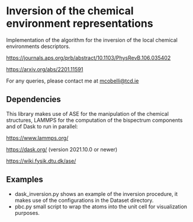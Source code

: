 # Inversion of the chemical environment representations
Implementation of the algorithm for the inversion of the local chemical environments descriptors.

https://journals.aps.org/prb/abstract/10.1103/PhysRevB.106.035402

https://arxiv.org/abs/2201.11591

For any queries, please contact me at mcobelli@tcd.ie

## Dependencies

This library makes use of ASE for the manipulation of the chemical structures, LAMMPS for the computation of the bispectrum components and of Dask to run in parallel:

https://www.lammps.org/

https://dask.org/ (version 2021.10.0 or newer)

https://wiki.fysik.dtu.dk/ase/

## Examples

- dask_inversion.py shows an example of the inversion procedure, it makes use of the configurations in the Dataset directory.
- pbc.py small script to wrap the atoms into the unit cell for visualization purposes.
